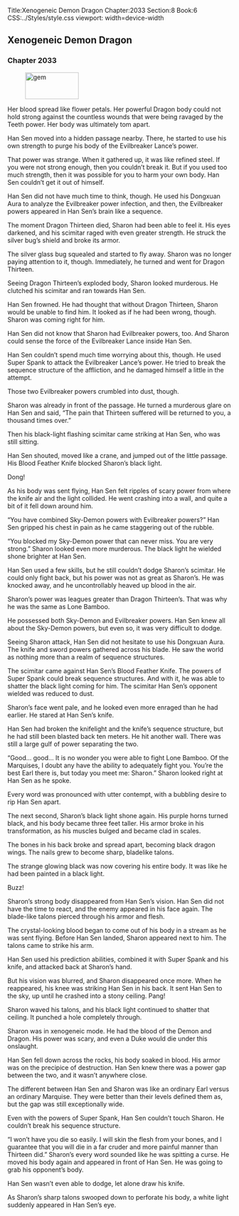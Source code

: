 Title:Xenogeneic Demon Dragon 
Chapter:2033 
Section:8 
Book:6 
CSS:../Styles/style.css 
viewport: width=device-width
  
## Xenogeneic Demon Dragon
### Chapter 2033 
<figure>
	<img src="../Images/gem.gif" alt="gem" id="gem" width="120" height="60" />
</figure>
  

  
  Her blood spread like flower petals. Her powerful Dragon body could not hold strong against the countless wounds that were being ravaged by the Teeth power. Her body was ultimately tom apart.

Han Sen moved into a hidden passage nearby. There, he started to use his own strength to purge his body of the Evilbreaker Lance’s power.

That power was strange. When it gathered up, it was like refined steel. If you were not strong enough, then you couldn’t break it. But if you used too much strength, then it was possible for you to harm your own body. Han Sen couldn’t get it out of himself.

Han Sen did not have much time to think, though. He used his Dongxuan Aura to analyze the Evilbreaker power infection, and then, the Evilbreaker powers appeared in Han Sen’s brain like a sequence.

The moment Dragon Thirteen died, Sharon had been able to feel it. His eyes darkened, and his scimitar raged with even greater strength. He struck the silver bug’s shield and broke its armor.

The silver glass bug squealed and started to fly away. Sharon was no longer paying attention to it, though. Immediately, he turned and went for Dragon Thirteen.

Seeing Dragon Thirteen’s exploded body, Sharon looked murderous. He clutched his scimitar and ran towards Han Sen.

Han Sen frowned. He had thought that without Dragon Thirteen, Sharon would be unable to find him. It looked as if he had been wrong, though. Sharon was coming right for him.

Han Sen did not know that Sharon had Evilbreaker powers, too. And Sharon could sense the force of the Evilbreaker Lance inside Han Sen.

Han Sen couldn’t spend much time worrying about this, though. He used Super Spank to attack the Evilbreaker Lance’s power. He tried to break the sequence structure of the affliction, and he damaged himself a little in the attempt.

Those two Evilbreaker powers crumbled into dust, though.

Sharon was already in front of the passage. He turned a murderous glare on Han Sen and said, “The pain that Thirteen suffered will be returned to you, a thousand times over.”

Then his black-light flashing scimitar came striking at Han Sen, who was still sitting.

Han Sen shouted, moved like a crane, and jumped out of the little passage. His Blood Feather Knife blocked Sharon’s black light.

Dong!

As his body was sent flying, Han Sen felt ripples of scary power from where the knife air and the light collided. He went crashing into a wall, and quite a bit of it fell down around him.

“You have combined Sky-Demon powers with Evilbreaker powers?” Han Sen gripped his chest in pain as he came staggering out of the rubble.

“You blocked my Sky-Demon power that can never miss. You are very strong.” Sharon looked even more murderous. The black light he wielded shone brighter at Han Sen.

Han Sen used a few skills, but he still couldn’t dodge Sharon’s scimitar. He could only fight back, but his power was not as great as Sharon’s. He was knocked away, and he uncontrollably heaved up blood in the air.

Sharon’s power was leagues greater than Dragon Thirteen’s. That was why he was the same as Lone Bamboo.

He possessed both Sky-Demon and Evilbreaker powers. Han Sen knew all about the Sky-Demon powers, but even so, it was very difficult to dodge.

Seeing Sharon attack, Han Sen did not hesitate to use his Dongxuan Aura. The knife and sword powers gathered across his blade. He saw the world as nothing more than a realm of sequence structures.

The scimitar came against Han Sen’s Blood Feather Knife. The powers of Super Spank could break sequence structures. And with it, he was able to shatter the black light coming for him. The scimitar Han Sen’s opponent wielded was reduced to dust.

Sharon’s face went pale, and he looked even more enraged than he had earlier. He stared at Han Sen’s knife.

Han Sen had broken the knifelight and the knife’s sequence structure, but he had still been blasted back ten meters. He hit another wall. There was still a large gulf of power separating the two.

“Good… good… It is no wonder you were able to fight Lone Bamboo. Of the Marquises, I doubt any have the ability to adequately fight you. You’re the best Earl there is, but today you meet me: Sharon.” Sharon looked right at Han Sen as he spoke.

Every word was pronounced with utter contempt, with a bubbling desire to rip Han Sen apart.

The next second, Sharon’s black light shone again. His purple horns turned black, and his body became three feet taller. His armor broke in his transformation, as his muscles bulged and became clad in scales.

The bones in his back broke and spread apart, becoming black dragon wings. The nails grew to become sharp, bladelike talons.

The strange glowing black was now covering his entire body. It was like he had been painted in a black light.

Buzz!

Sharon’s strong body disappeared from Han Sen’s vision. Han Sen did not have the time to react, and the enemy appeared in his face again. The blade-like talons pierced through his armor and flesh.

The crystal-looking blood began to come out of his body in a stream as he was sent flying. Before Han Sen landed, Sharon appeared next to him. The talons came to strike his arm.

Han Sen used his prediction abilities, combined it with Super Spank and his knife, and attacked back at Sharon’s hand.

But his vision was blurred, and Sharon disappeared once more. When he reappeared, his knee was striking Han Sen in his back. It sent Han Sen to the sky, up until he crashed into a stony ceiling. Pang!

Sharon waved his talons, and his black light continued to shatter that ceiling. It punched a hole completely through.

Sharon was in xenogeneic mode. He had the blood of the Demon and Dragon. His power was scary, and even a Duke would die under this onslaught.

Han Sen fell down across the rocks, his body soaked in blood. His armor was on the precipice of destruction. Han Sen knew there was a power gap between the two, and it wasn’t anywhere close.

The different between Han Sen and Sharon was like an ordinary Earl versus an ordinary Marquise. They were better than their levels defined them as, but the gap was still exceptionally wide.

Even with the powers of Super Spank, Han Sen couldn’t touch Sharon. He couldn’t break his sequence structure.

“I won’t have you die so easily. I will skin the flesh from your bones, and I guarantee that you will die in a far cruder and more painful manner than Thirteen did.” Sharon’s every word sounded like he was spitting a curse. He moved his body again and appeared in front of Han Sen. He was going to grab his opponent’s body.

Han Sen wasn’t even able to dodge, let alone draw his knife.

As Sharon’s sharp talons swooped down to perforate his body, a white light suddenly appeared in Han Sen’s eye.
